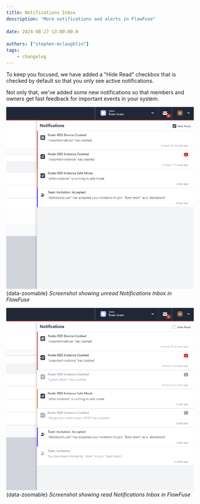 ```yaml
---
title: Notifications Inbox
description: "More notifications and alerts in FlowFuse"

date: 2024-08-27 13:00:00.0

authors: ["stephen-mclaughlin"]
tags:
    - changelog
---
```


To keep you focused, we have added a "Hide Read" checkbox that is checked by default so that you only see active notifications. 

Not only that, we've added some new notifications so that members and owners get fast feedback for important events in your system.

![Screenshot showing unread Notifications Inbox in FlowFuse](./images/notifications-inbox-unread.png){data-zoomable}
_Screenshot showing unread Notifications Inbox in FlowFuse_

![Screenshot showing read Notifications Inbox in FlowFuse](./images/notifications-inbox-read.png){data-zoomable}
_Screenshot showing read Notifications Inbox in FlowFuse_

